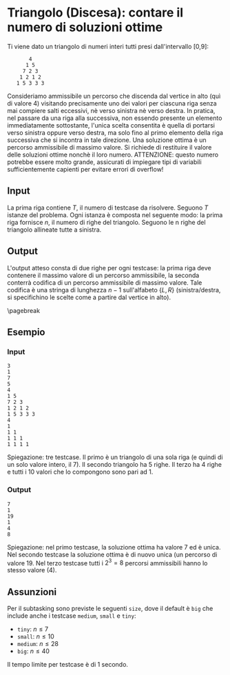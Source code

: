 # Triangolo (Discesa): contare il numero di soluzioni ottime
   
Ti viene dato un triangolo di numeri interi tutti presi dall'intervallo [0,9]:
```
       4
      1 5
     7 2 3
    1 2 1 2
   1 5 3 3 3
```
   
Consideriamo ammissibile un percorso che discenda dal vertice in alto (quì di valore 4) visitando precisamente uno dei valori per ciascuna riga senza mai compiere salti eccessivi, nè verso sinistra nè verso destra. In pratica, nel passare da una riga alla successiva, non essendo presente un elemento immediatamente sottostante, l'unica scelta consentita è quella di portarsi verso sinistra oppure verso destra, ma solo fino al primo elemento della riga successiva che si incontra in tale direzione.
Una soluzione ottima è un percorso ammissibile di massimo valore. 
Si richiede di restituire il valore delle soluzioni ottime nonchè il loro numero. ATTENZIONE: questo numero potrebbe essere molto grande, assicurati di impiegare tipi di variabili sufficientemente capienti per evitare errori di overflow!


## Input
La prima riga contiene $T$, il numero di testcase da risolvere. Seguono $T$
istanze del problema. Ogni istanza è composta nel seguente modo: la prima
riga fornisce $n$, il numero di righe del triangolo.
Seguono le n righe del triangolo allineate tutte a sinistra.

## Output
L'output atteso consta di due righe per ogni testcase: la prima riga deve contenere il massimo valore di un percorso ammissibile, la seconda conterrà codifica di un percorso ammissibile di massimo valore. Tale codifica è una stringa di lunghezza $n-1$ sull'alfabeto $\{L,R\}$ (sinistra/destra, si specifichino le scelte come a partire dal vertice in alto).

\pagebreak
## Esempio

### Input
```
3
1
7
5
4
1 5
7 2 3
1 2 1 2
1 5 3 3 3
4
1
1 1
1 1 1
1 1 1 1
```
Spiegazione: tre testcase. Il primo è un triangolo di una sola riga (e quindi di un solo valore intero, il 7). Il secondo triangolo ha 5 righe. Il terzo ha $4$ righe e tutti i $10$ valori che lo compongono sono pari ad $1$.

### Output
```
7
1
19
1
4
8
```

Spiegazione: nel primo testcase, la soluzione ottima ha valore 7 ed è unica. Nel secondo testcase la soluzione ottima è di nuovo unica (un percorso di valore 19. Nel terzo testcase tutti i $2^3=8$ percorsi ammissibili hanno lo stesso valore (4).



## Assunzioni

Per il subtasking sono previste le seguenti `size`, dove il default è `big` che include anche i testcase `medium`, `small` e `tiny`:

* `tiny`: $n \leq 7$
* `small`: $n \leq 10$
* `medium`: $n \leq 28$
* `big`: $n \leq 40$

Il tempo limite per testcase è di $1$ secondo.

